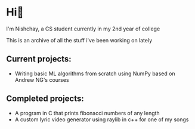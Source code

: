 # Hi👋

I'm Nishchay, a CS student currently in my 2nd year of college <br />

This is an archive of all the stuff i've been working on lately

## Current projects:

- Writing basic ML algorithms from scratch using NumPy based on Andrew NG's courses

## Completed projects:

- A program in C that prints fibonacci numbers of any length
- A custom lyric video generator using raylib in c++ for one of my songs
